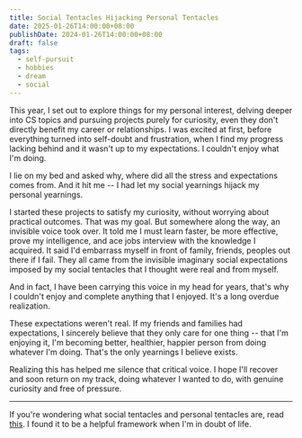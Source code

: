 ```yaml
---
title: Social Tentacles Hijacking Personal Tentacles
date: 2025-01-26T14:00:00+08:00
publishDate: 2024-01-26T14:00:00+08:00
draft: false
tags:
  - self-pursuit
  - hobbies
  - dream
  - social
---
```


This year, I set out to explore things for my personal interest, delving deeper into CS topics and pursuing projects purely for curiosity, even they don't directly benefit my career or relationships. I was excited at first, before everything turned into self-doubt and frustration, when I find my progress lacking behind and it wasn't up to my expectations. I couldn't enjoy what I'm doing.

I lie on my bed and asked why, where did all the stress and expectations comes from. And it hit me -- I had let my social yearnings hijack my personal yearnings.

I started these projects to satisfy my curiosity, without worrying about practical outcomes. That was my goal. But somewhere along the way, an invisible voice took over. It told me I must learn faster, be more effective, prove my intelligence, and ace jobs interview with the knowledge I acquired. It said I'd embarrass myself in front of family, friends, peoples out there if I fail. They all came from the invisible imaginary social expectations imposed by my social tentacles that I thought were real and from myself.

And in fact, I have been carrying this voice in my head for years, that's why I couldn't enjoy and complete anything that I enjoyed. It's a long overdue realization.

These expectations weren't real. If my friends and families had expectations, I sincerely believe that they only care for one thing -- that I'm enjoying it, I'm becoming better, healthier, happier person from doing whatever I'm doing. That's the only yearnings I believe exists.

Realizing this has helped me silence that critical voice. I hope I'll recover and soon return on my track, doing whatever I wanted to do, with genuine curiosity and free of pressure.


--- 
If you're wondering what social tentacles and personal tentacles are, read [this](https://waitbutwhy.com/2018/04/picking-career.html). I found it to be a helpful framework when I'm in doubt of life.
